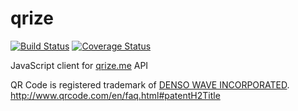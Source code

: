 # qrize

[![Build Status](https://travis-ci.org/qrize/qrize.svg?branch=master)](https://travis-ci.org/qrize/qrize)
[![Coverage Status](https://coveralls.io/repos/github/qrize/qrize/badge.svg?branch=master)](https://coveralls.io/github/qrize/qrize?branch=master)

JavaScript client for [qrize.me](http://qrize.me) API


QR Code is registered trademark of [DENSO WAVE INCORPORATED](http://www.denso-wave.com/en/).
http://www.qrcode.com/en/faq.html#patentH2Title
